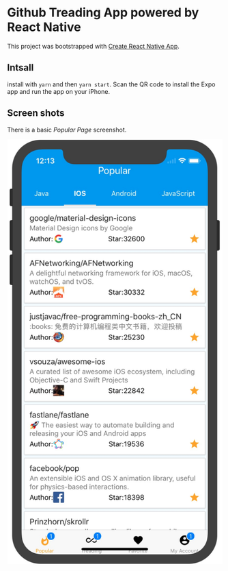 # Github Treading App powered by React Native

This project was bootstrapped with [Create React Native App](https://github.com/react-community/create-react-native-app).

## Intsall

install with `yarn` and then `yarn start`. Scan the QR code to install the Expo app and run the app on your iPhone.

## Screen shots

There is a basic *Popular Page* screenshot.

![popular page](./screenshots/popular_page.jpg)
